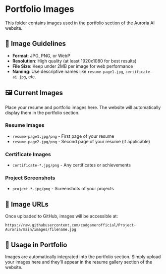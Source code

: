# Portfolio Images

This folder contains images used in the portfolio section of the Auroria AI website.

## 📸 Image Guidelines

- **Format**: JPG, PNG, or WebP
- **Resolution**: High quality (at least 1920x1080 for best results)
- **File Size**: Keep under 2MB per image for web performance
- **Naming**: Use descriptive names like `resume-page1.jpg`, `certificate-ai.jpg`, etc.

## 🖼️ Current Images

Place your resume and portfolio images here. The website will automatically display them in the portfolio section.

### Resume Images
- `resume-page1.jpg/png` - First page of your resume
- `resume-page2.jpg/png` - Second page of your resume (if applicable)

### Certificate Images
- `certificate-*.jpg/png` - Any certificates or achievements

### Project Screenshots
- `project-*.jpg/png` - Screenshots of your projects

## 🔗 Image URLs

Once uploaded to GitHub, images will be accessible at:
```
https://raw.githubusercontent.com/codgamerofficial/Project-Auroria/main/images/filename.jpg
```

## 📝 Usage in Portfolio

Images are automatically integrated into the portfolio section. Simply upload your images here and they'll appear in the resume gallery section of the website.